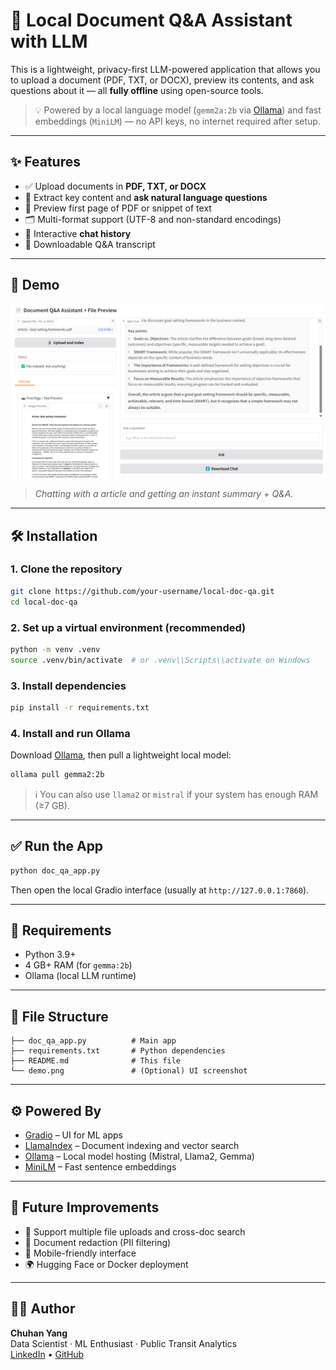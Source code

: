 # 📄 Local Document Q&A Assistant with LLM

This is a lightweight, privacy-first LLM-powered application that allows you to upload a document (PDF, TXT, or DOCX), preview its contents, and ask questions about it — all **fully offline** using open-source tools.

> 💡 Powered by a local language model (`gemm2a:2b` via [Ollama](https://ollama.com)) and fast embeddings (`MiniLM`) — no API keys, no internet required after setup.

---

## ✨ Features

- ✅ Upload documents in **PDF, TXT, or DOCX**
- 🧠 Extract key content and **ask natural language questions**
- 📸 Preview first page of PDF or snippet of text
- 🗂️ Multi-format support (UTF-8 and non-standard encodings)
- 💬 Interactive **chat history**
- 📎 Downloadable Q&A transcript

---

## 🚀 Demo

![Demo Screenshot](https://github.com/ChuhanYang/Document_QA_Assistant_Gradio/blob/756653d4823fd022ae97b8b0dfaa28d2d0afe64e/demo_preview.png)  
> *Chatting with a article and getting an instant summary + Q&A.*

---

## 🛠 Installation

### 1. Clone the repository

```bash
git clone https://github.com/your-username/local-doc-qa.git
cd local-doc-qa
```

### 2. Set up a virtual environment (recommended)

```bash
python -m venv .venv
source .venv/bin/activate  # or .venv\\Scripts\\activate on Windows
```

### 3. Install dependencies

```bash
pip install -r requirements.txt
```

### 4. Install and run Ollama

Download [Ollama](https://ollama.com/download), then pull a lightweight local model:

```bash
ollama pull gemma2:2b
```

> ℹ️ You can also use `llama2` or `mistral` if your system has enough RAM (≥7 GB).

---

## ✅ Run the App

```bash
python doc_qa_app.py
```

Then open the local Gradio interface (usually at `http://127.0.0.1:7860`).

---

## 🧪 Requirements

- Python 3.9+
- 4 GB+ RAM (for `gemma:2b`)
- Ollama (local LLM runtime)

---

## 📂 File Structure

```
├── doc_qa_app.py          # Main app
├── requirements.txt       # Python dependencies
├── README.md              # This file
└── demo.png               # (Optional) UI screenshot
```

---

## ⚙️ Powered By

- [Gradio](https://gradio.app) – UI for ML apps
- [LlamaIndex](https://github.com/jerryjliu/llama_index) – Document indexing and vector search
- [Ollama](https://ollama.com) – Local model hosting (Mistral, Llama2, Gemma)
- [MiniLM](https://huggingface.co/sentence-transformers/all-MiniLM-L6-v2) – Fast sentence embeddings

---

## 🧠 Future Improvements

- 🔄 Support multiple file uploads and cross-doc search
- 🔐 Document redaction (PII filtering)
- 📱 Mobile-friendly interface
- 🌍 Hugging Face or Docker deployment

---

## 🙋‍♂️ Author

**Chuhan Yang**  
Data Scientist · ML Enthusiast · Public Transit Analytics  
[LinkedIn](https://www.linkedin.com/in/chuhan-yang/) • [GitHub](https://github.com/ChuhanYang)


